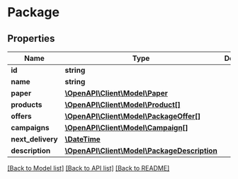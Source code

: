 # Package

## Properties
Name | Type | Description | Notes
------------ | ------------- | ------------- | -------------
**id** | **string** |  | 
**name** | **string** |  | 
**paper** | [**\OpenAPI\Client\Model\Paper**](Paper.md) |  | 
**products** | [**\OpenAPI\Client\Model\Product[]**](Product.md) |  | 
**offers** | [**\OpenAPI\Client\Model\PackageOffer[]**](PackageOffer.md) |  | 
**campaigns** | [**\OpenAPI\Client\Model\Campaign[]**](Campaign.md) |  | 
**next_delivery** | [**\DateTime**](\DateTime.md) |  | [optional] 
**description** | [**\OpenAPI\Client\Model\PackageDescription**](PackageDescription.md) |  | [optional] 

[[Back to Model list]](../README.md#documentation-for-models) [[Back to API list]](../README.md#documentation-for-api-endpoints) [[Back to README]](../README.md)



